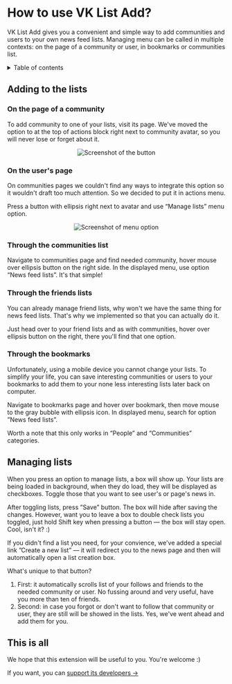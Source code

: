 # How to use VK List Add?

VK List Add gives you a convenient and simple way to add communities and users
to your own news feed lists. Managing menu can be called in multiple contexts:
on the page of a community or user, in bookmarks or communities list.

<details>
<summary>Table of contents</summary>

- [How to use VK List Add?](#how-to-use-vk-list-add)
  - [Adding to the lists](#adding-to-the-lists)
    - [On the page of a community](#on-the-page-of-a-community)
    - [On the user's page](#on-the-users-page)
    - [Through the communities list](#through-the-communities-list)
    - [Through the friends lists](#through-the-friends-lists)
    - [Through the bookmarks](#through-the-bookmarks)
  - [Managing lists](#managing-lists)
  - [This is all](#this-is-all)
  </details>

## Adding to the lists

### On the page of a community

To add community to one of your lists, visit its page. We've moved the option
to at the top of actions block right next to community avatar, so you will
never lose or forget about it.

<p align="center">
  <img src="./assets/button.jpg" alt="Screenshot of the button">
</p>

### On the user's page

On communities pages we couldn't find any ways to integrate this option so it
wouldn't draft too much attention. So we decided to put it in actions menu.

Press a button with ellipsis right next to avatar and use “Manage lists”
menu option.

<p align="center">
  <img src="./assets/menu.jpg" alt="Screenshot of menu option">
</p>

### Through the communities list

Navigate to communities page and find needed community, hover mouse over
ellipsis button on the right side. In the displayed menu, use option “News feed
lists”. It's that simple!

### Through the friends lists

You can already manage friend lists, why won't we have the same thing for
news feed lists. That's why we implemented so that you can actually do it.

Just head over to your friend lists and as with communities, hover over
ellipsis button on the right, there you'll find that one option.

### Through the bookmarks

Unfortunately, using a mobile device you cannot change your lists. To simplify
your life, you can save interesting communities or users to your bookmarks to
add them to your none less interesting lists later back on computer.

Navigate to bookmarks page and hover over bookmark, then move mouse to the
gray bubble with ellipsis icon. In displayed menu, search for option ”News
feed lists”.

Worth a note that this only works in “People” and “Communities” categories.

## Managing lists

When you press an option to manage lists, a box will show up. Your lists are
being loaded in background, when they do load, they will be displayed as
checkboxes. Toggle those that you want to see user's or page's news in.

After toggling lists, press ”Save” button. The box will hide after saving
the changes. However, want you to leave a box to double check lists you
toggled, just hold Shift key when pressing a button — the box will stay open.
Cool, isn't it? :)

If you didn't find a list you need, for your convience, we've added a special
link ”Create a new list” — it will redirect you to the news page and then
will automatically open a list creation box.

What's unique to that button?

1. First: it automatically scrolls list of your follows and friends to the
   needed community or user. No fussing around and very useful, have you
   more than ten of friends.
2. Second: in case you forgot or don't want to follow that community or user,
   they are still will be showed in the lists. Yes, we've went ahead and add
   them for you.

## This is all

We hope that this extension will be useful to you. You're welcome :)

If you want, you can [support its developers →](README.md#-support)
